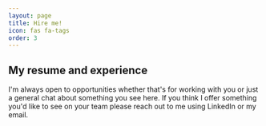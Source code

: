 ```yaml
---
layout: page
title: Hire me!
icon: fas fa-tags
order: 3
---
```


## My resume and experience

I'm always open to opportunities whether that's for working with you or just a general chat about something you see here. 
If you think I offer something you'd like to see on your team please reach out to me using LinkedIn or my email.



